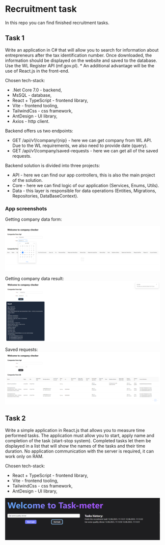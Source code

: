 # Recruitment task

In this repo you can find finished recruitment tasks.

## Task 1

Write an application in C# that will allow you to search for information about entrepreneurs after the tax identification number. Once downloaded, the information should be displayed on the website and saved to the database. Use the WL Register API (mf.gov.pl). \* An additional advantage will be the use of React.js in the front-end.

Chosen tech-stack:

-   .Net Core 7.0 - backend,
-   MsSQL - database,
-   React + TypeScript - frontend library,
-   Vite - frontend tooling,
-   TailwindCss - css framework,
-   AntDesign - UI library,
-   Axios - http client.

Backend offers us two endpoints:

-   GET /api/v1/company/{nip} - here we can get company from WL API. Due to the WL requirements, we also need to provide date (query).
-   GET /api/v1/company/saved-requests - here we can get all of the saved requests.

Backend solution is divided into three projects:

-   API - here we can find our app controllers, this is also the main project of the solution.
-   Core - here we can find logic of our application (Services, Enums, Utils).
-   Data - this layer is responsible for data operations (Entities, Migrations, Repositories, DataBaseContext).

### App screenshots

Getting company data form:

![Get company form](./readme-img/1.png)

Getting company data result:
![Get company form](./readme-img/2.png)

Saved requests:
![Get company form](./readme-img/3.png)

## Task 2

Write a simple application in React.js that allows you to measure time performed tasks. The application must allow you to start, apply name and completion of the task (start-stop system). Completed tasks let them be displayed in a list that will show the names of the tasks and their time duration. No application communication with the server is required, it can work only on RAM.

Chosen tech-stack:

-   React + TypeScript - frontend library,
-   Vite - frontend tooling,
-   TailwindCss - css framework,
-   AntDesign - UI library,

![Get company form](./readme-img/4.png)
